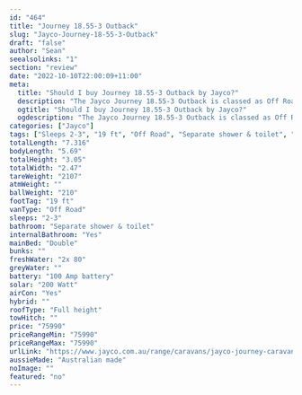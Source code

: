 ```yaml
---
id: "464"
title: "Journey 18.55-3 Outback"
slug: "Jayco-Journey-18-55-3-Outback"
draft: "false"
author: "Sean"
seealsolinks: "1"
section: "review"
date: "2022-10-10T22:00:09+11:00"
meta:
  title: "Should I buy Journey 18.55-3 Outback by Jayco?"
  description: "The Jayco Journey 18.55-3 Outback is classed as Off Road, and sleeps 2-3 people. It is Australian made and comes in at 19 ft. It generally has Separate shower & toilet."
  ogtitle: "Should I buy Journey 18.55-3 Outback by Jayco?"
  ogdescription: "The Jayco Journey 18.55-3 Outback is classed as Off Road, and sleeps 2-3 people. It is Australian made and comes in at 19 ft. It generally has Separate shower & toilet."
categories: ["Jayco"]
tags: ["Sleeps 2-3", "19 ft", "Off Road", "Separate shower & toilet", "Full height", "70 - 80k"]
totalLength: "7.316"
bodyLength: "5.69"
totalHeight: "3.05"
totalWidth: "2.47"
tareWeight: "2107"
atmWeight: ""
ballWeight: "210"
footTag: "19 ft"
vanType: "Off Road"
sleeps: "2-3"
bathroom: "Separate shower & toilet"
internalBathroom: "Yes"
mainBed: "Double"
bunks: ""
freshWater: "2x 80"
greyWater: ""
battery: "100 Amp battery"
solar: "200 Watt"
airCon: "Yes"
hybrid: ""
roofType: "Full height"
towHitch: ""
price: "75990"
priceRangeMin: "75990"
priceRangeMax: "75990"
urlLink: "https://www.jayco.com.au/range/caravans/jayco-journey-caravan/floor-plans/outback/journey-1855-3objy-my22"
aussieMade: "Australian made"
noImage: ""
featured: "no"
---
```

